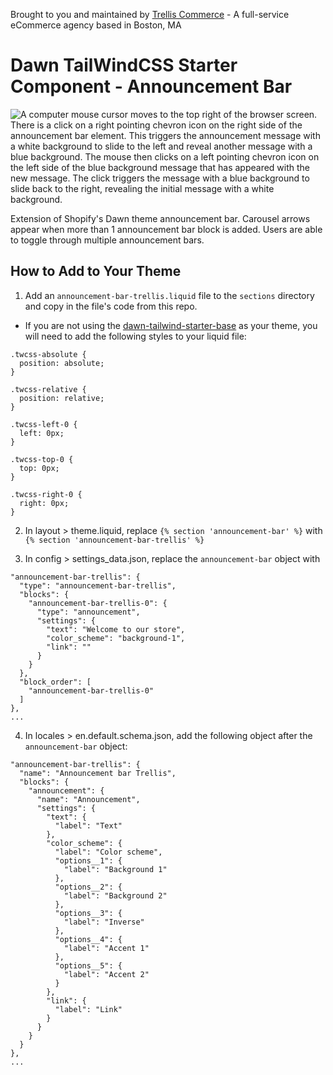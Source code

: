 Brought to you and maintained by [Trellis Commerce](https://trellis.co/) - A full-service eCommerce agency based in Boston, MA

# Dawn TailWindCSS Starter Component - Announcement Bar

![A computer mouse cursor moves to the top right of the browser screen. There is a click on a right pointing chevron icon on the right side of the announcement bar element. This triggers the announcement message with a white background to slide to the left and reveal another message with a blue background. The mouse then clicks on a left pointing chevron icon on the left side of the blue background message that has appeared with the new message. The click triggers the message with a blue background to slide back to the right, revealing the initial message with a white background.](https://user-images.githubusercontent.com/75811975/170133373-fc02d54d-b771-4bc7-8f77-0a985207cdc1.gif)

Extension of Shopify's Dawn theme announcement bar. Carousel arrows appear when more than 1 announcement bar block is added. Users are able to toggle through multiple announcement bars.

## How to Add to Your Theme

1. Add an `announcement-bar-trellis.liquid` file to the `sections` directory and copy in the file's code from this repo.
- If you are not using the [dawn-tailwind-starter-base](https://github.com/TrellisCommerce/dawn-tailwind-starter-base) as your theme, you will need to add the following styles to your liquid file:
```
.twcss-absolute {
  position: absolute;
}

.twcss-relative {
  position: relative;
}

.twcss-left-0 {
  left: 0px;
}

.twcss-top-0 {
  top: 0px;
}

.twcss-right-0 {
  right: 0px;
}
```

2. In layout > theme.liquid, replace `{% section 'announcement-bar' %}` with `{% section 'announcement-bar-trellis' %}`

3. In config > settings_data.json, replace the `announcement-bar` object with

```...
"announcement-bar-trellis": {
  "type": "announcement-bar-trellis",
  "blocks": {
    "announcement-bar-trellis-0": {
      "type": "announcement",
      "settings": {
        "text": "Welcome to our store",
        "color_scheme": "background-1",
        "link": ""
      }
    }
  },
  "block_order": [
    "announcement-bar-trellis-0"
  ]
},
...
```

4. In locales > en.default.schema.json, add the following object after the `announcement-bar` object:

```...
"announcement-bar-trellis": {
  "name": "Announcement bar Trellis",
  "blocks": {
    "announcement": {
      "name": "Announcement",
      "settings": {
        "text": {
          "label": "Text"
        },
        "color_scheme": {
          "label": "Color scheme",
          "options__1": {
            "label": "Background 1"
          },
          "options__2": {
            "label": "Background 2"
          },
          "options__3": {
            "label": "Inverse"
          },
          "options__4": {
            "label": "Accent 1"
          },
          "options__5": {
            "label": "Accent 2"
          }
        },
        "link": {
          "label": "Link"
        }
      }
    }
  }
},
...
```
